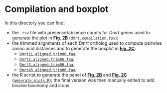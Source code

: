 # Compilation and boxplot

In this directory you can find:
- the <code>.tsv</code> file with presence/absence counts for *Dmrt* genes used to generate the plot in [**Fig. 2B**](../images/fig_2.png) ([<code>dmrt.compilation.tsv</code>](./dmrt.compilation.tsv));
- the trimmed alignments of each *Dmrt* ortholog used to compute pairwise amino acid distances and to generate the boxplot in [**Fig. 2C**](../images/fig_2.png):
	- [<code>Dmrt1L.aligned.trim06.faa</code>](./Dmrt1L.aligned.trim06.faa);
	- [<code>Dmrt2.aligned.trim06.faa</code>](./Dmrt2.aligned.trim06.faa);
	- [<code>Dmrt3.aligned.trim06.faa</code>](./Dmrt3.aligned.trim06.faa);
	- [<code>Dmrt45.aligned.trim06.faa</code>](./Dmrt45.aligned.trim06.faa);
- the R script to generate the panel of [**Fig. 2B**](../images/fig_2.png) and [**Fig. 2C**](../images/fig_2.png) ([<code>generate_plots.R</code>](./generate_plots.R)); the final version was then manually edited to add bivalve taxonomy and icons. 

